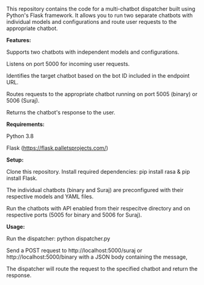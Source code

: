 This repository contains the code for a multi-chatbot dispatcher built using Python's Flask framework. It allows you to run two separate chatbots with individual models and configurations and route user requests to the appropriate chatbot.


**Features:**

Supports two chatbots with independent models and configurations.

Listens on port 5000 for incoming user requests.

Identifies the target chatbot based on the bot ID included in the endpoint URL.

Routes requests to the appropriate chatbot running on port 5005 (binary) or 5006 (Suraj).

Returns the chatbot's response to the user.



**Requirements:**

Python 3.8

Flask (https://flask.palletsprojects.com/)



**Setup:**

Clone this repository.
Install required dependencies: pip install rasa & pip install Flask.

The individual chatbots (binary and Suraj) are preconfigured with their respective models and YAML files.

Run the chatbots with API enabled from their respecitve directory and on respective ports (5005 for binary and 5006 for Suraj).



**Usage:**

Run the dispatcher: python dispatcher.py

Send a POST request to http://localhost:5000/suraj or http://localhost:5000/binary with a JSON body containing the message,

The dispatcher will route the request to the specified chatbot and return the response.
